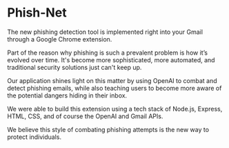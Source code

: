 # Phish-Net
The new phishing detection tool is implemented right into your Gmail through a Google Chrome extension.

Part of the reason why phishing is such a prevalent problem is how it’s evolved over time. It's become more sophisticated, more automated, and traditional security solutions just can't keep up.

Our application shines light on this matter by using OpenAI to combat and detect phishing emails, while also teaching users to become more aware of the potential dangers hiding in their inbox.

We were able to build this extension using a tech stack of  Node.js, Express, HTML, CSS, and of course the OpenAI and Gmail APIs.

We believe this style of combating phishing attempts is the new way to protect individuals. 